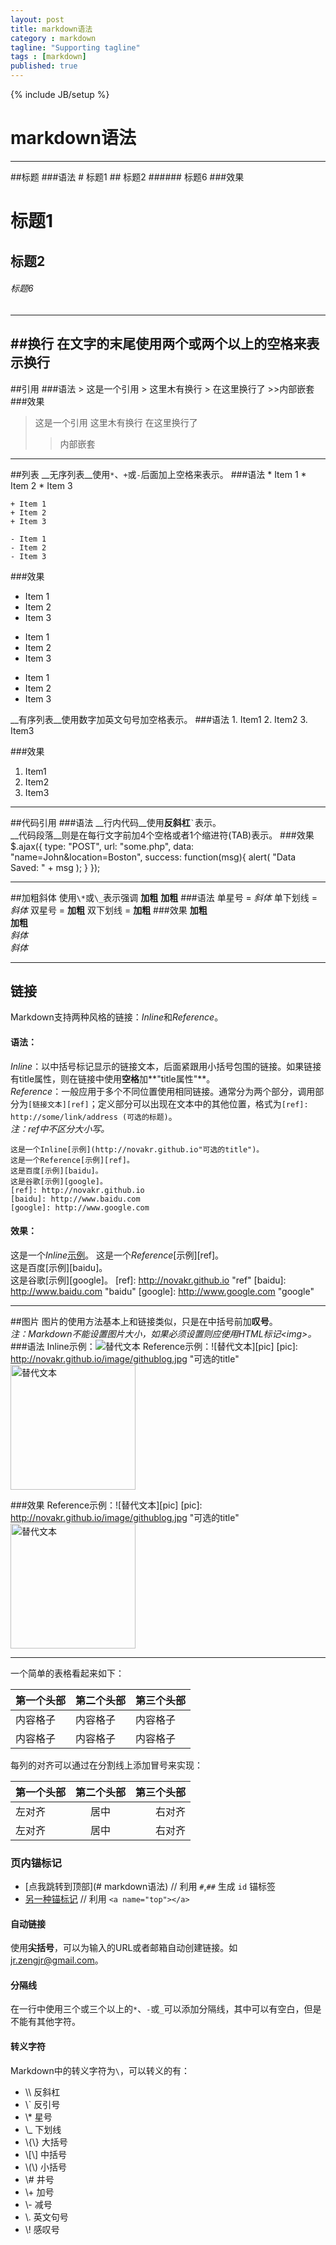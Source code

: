```yaml
---
layout: post
title: markdown语法
category : markdown
tagline: "Supporting tagline"
tags : [markdown]
published: true
---
```

{% include JB/setup %}
# markdown语法
---
##标题
###语法
	# 标题1
	## 标题2
	###### 标题6
###效果
# 标题1
## 标题2
###### 标题6
---
##换行
在文字的末尾使用两个或两个以上的空格来表示换行
---
##引用
###语法
	> 这是一个引用
	> 这里木有换行 
	> 在这里换行了
	>>内部嵌套
###效果
> 这是一个引用
> 这里木有换行 
> 在这里换行了
>>内部嵌套

---
##列表
__无序列表__使用`*`、`+`或`-`后面加上空格来表示。
###语法
	* Item 1
	* Item 2
	* Item 3

	+ Item 1
	+ Item 2
	+ Item 3
	
	- Item 1
	- Item 2
	- Item 3
###效果
* Item 1
* Item 2
* Item 3

+ Item 1
+ Item 2
+ Item 3

- Item 1
- Item 2
- Item 3

__有序列表__使用数字加英文句号加空格表示。
###语法
	1. Item1
	2. Item2
	3. Item3
	
###效果
1. Item1
2. Item2
3. Item3

---

##代码引用
###语法
__行内代码__使用**反斜杠**<code>`</code>表示。   
__代码段落__则是在每行文字前加4个空格或者1个缩进符(TAB)表示。
###效果
	$.ajax({
	   type: "POST",
	   url: "some.php",
	   data: "name=John&location=Boston",
	   success: function(msg){
	     alert( "Data Saved: " + msg );
	   }
	});

---
##加粗斜体
使用`\*`或`\_`表示强调 __加粗__ **加粗**
###语法
	单星号 = *斜体*
	单下划线 = _斜体_
	双星号 = **加粗**
	双下划线 = __加粗__
###效果
__加粗__  
**加粗**  
*斜体*  
_斜体_

---
## 链接
Markdown支持两种风格的链接：*Inline*和*Reference*。 
#### 语法：
*Inline*：以中括号标记显示的链接文本，后面紧跟用小括号包围的链接。如果链接有title属性，则在链接中使用**空格**加**"title属性"**。  
*Reference*：一般应用于多个不同位置使用相同链接。通常分为两个部分，调用部分为`[链接文本][ref]`；定义部分可以出现在文本中的其他位置，格式为`[ref]: http://some/link/address (可选的标题)`。   
*注：ref中不区分大小写。*   

	这是一个Inline[示例](http://novakr.github.io"可选的title")。
	这是一个Reference[示例][ref]。
	这是百度[示例][baidu]。
	这是谷歌[示例][google]。
	[ref]: http://novakr.github.io
	[baidu]: http://www.baidu.com
	[google]: http://www.google.com
#### 效果：

这是一个*Inline*[示例](http://novakr.github.io"可选的title")。   
这是一个*Reference*[示例][ref]。  
这是百度[示例][baidu]。  
这是谷歌[示例][google]。
[ref]: http://novakr.github.io "ref"
[baidu]: http://www.baidu.com	"baidu"
[google]: http://www.google.com	"google"

- - - 
##图片
图片的使用方法基本上和链接类似，只是在中括号前加**叹号**。   
*注：Markdown不能设置图片大小，如果必须设置则应使用HTML标记&lt;img&gt;。*
###语法
	Inline示例：![替代文本](/assets/images/jian.jpg "可选的title")
	Reference示例：![替代文本][pic]
	[pic]: http://novakr.github.io/image/githublog.jpg "可选的title"
	<img src="http://novakr.github.io/image/githublog.jpg" alt="替代文本" title="标题文本" width="200" />
	
###效果
Reference示例：![替代文本][pic]
[pic]: http://novakr.github.io/image/githublog.jpg "可选的title"
<img src="http://novakr.github.io/image/githublog.jpg" alt="替代文本" title="标题文本" width="200" />

---

一个简单的表格看起来如下：


第一个头部 | 第二个头部 | 第三个头部
--------|---------|-------
内容格子 | 内容格子 | 内容格子
内容格子 | 内容格子 | 内容格子


每列的对齐可以通过在分割线上添加冒号来实现：

第一个头部 | 第二个头部 | 第三个头部
:--------|:---------:|-------:
左对齐 | 居中 | 右对齐
左对齐 | 居中 | 右对齐

### 页内锚标记

* [点我跳转到顶部](# markdown语法)   // 利用 `#`,`##` 生成 `id` 锚标签  
* [另一种锚标记](#top) // 利用 `<a name="top"></a>`

#### 自动链接
使用**尖括号**，可以为输入的URL或者邮箱自动创建链接。如<jr.zengjr@gmail.com>。

#### 分隔线
在一行中使用三个或三个以上的`*`、`-`或`_`可以添加分隔线，其中可以有空白，但是不能有其他字符。

#### 转义字符
Markdown中的转义字符为`\`，可以转义的有：

<ul>
<li>\\ 反斜杠</li>
<li>\` 反引号</li>
<li>\* 星号</li>
<li>\_ 下划线</li>
<li>\{\} 大括号</li>
<li>\[\] 中括号</li>
<li>\(\) 小括号</li>
<li>\# 井号</li>
<li>\+ 加号</li>
<li>\- 减号</li>
<li>\. 英文句号</li>
<li>\! 感叹号</li>
</ul>
